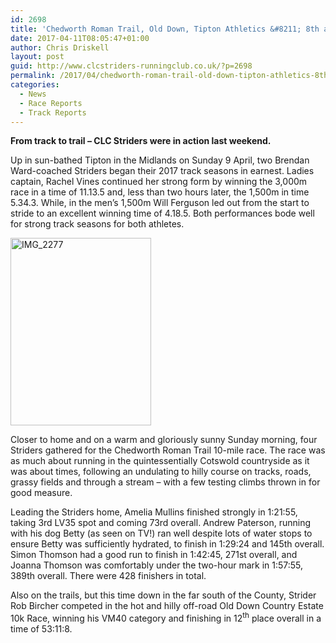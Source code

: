 ```yaml
---
id: 2698
title: 'Chedworth Roman Trail, Old Down, Tipton Athletics &#8211; 8th and 9th of April 2017'
date: 2017-04-11T08:05:47+01:00
author: Chris Driskell
layout: post
guid: http://www.clcstriders-runningclub.co.uk/?p=2698
permalink: /2017/04/chedworth-roman-trail-old-down-tipton-athletics-8th-and-9th-of-april-2017/
categories:
  - News
  - Race Reports
  - Track Reports
---
```

**From track to trail – CLC Striders were in action last weekend.**

Up in sun-bathed Tipton in the Midlands on Sunday 9 April, two Brendan Ward-coached Striders began their 2017 track seasons in earnest. Ladies captain, Rachel Vines continued her strong form by winning the 3,000m race in a time of 11.13.5 and, less than two hours later, the 1,500m in time 5.34.3. While, in the men’s 1,500m Will Ferguson led out from the start to stride to an excellent winning time of 4.18.5. Both performances bode well for strong track seasons for both athletes.

[<img class="alignnone size-medium wp-image-2699" src="http://www.clcstriders-runningclub.co.uk/wplive/wp-content/uploads/2017/04/IMG_2277-e1491894310322-225x300.jpg" alt="IMG_2277" width="225" height="300" srcset="http://www.clcstriders-runningclub.co.uk/wplive/wp-content/uploads/2017/04/IMG_2277-e1491894310322-225x300.jpg 225w, http://www.clcstriders-runningclub.co.uk/wplive/wp-content/uploads/2017/04/IMG_2277-e1491894310322.jpg 480w" sizes="(max-width: 225px) 100vw, 225px" />](http://www.clcstriders-runningclub.co.uk/wplive/wp-content/uploads/2017/04/IMG_2277-e1491894310322.jpg)

Closer to home and on a warm and gloriously sunny Sunday morning, four Striders gathered for the Chedworth Roman Trail 10-mile race. The race was as much about running in the quintessentially Cotswold countryside as it was about times, following an undulating to hilly course on tracks, roads, grassy fields and through a stream – with a few testing climbs thrown in for good measure.

Leading the Striders home, Amelia Mullins finished strongly in 1:21:55, taking 3rd LV35 spot and coming 73rd overall. Andrew Paterson, running with his dog Betty (as seen on TV!) ran well despite lots of water stops to ensure Betty was sufficiently hydrated, to finish in 1:29:24 and 145th overall. Simon Thomson had a good run to finish in 1:42:45, 271st overall, and Joanna Thomson was comfortably under the two-hour mark in 1:57:55, 389th overall. There were 428 finishers in total.

Also on the trails, but this time down in the far south of the County, Strider Rob Bircher competed in the hot and hilly off-road Old Down Country Estate 10k Race, winning his VM40 category and finishing in 12<sup>th</sup> place overall in a time of 53:11:8.